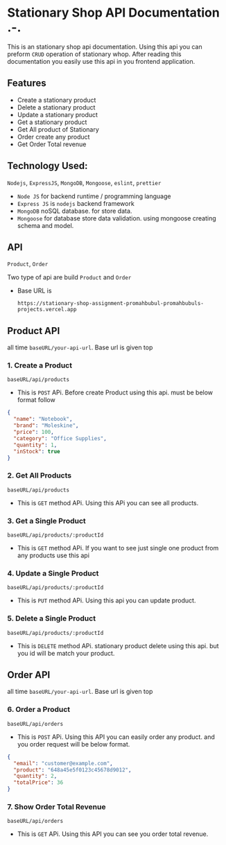 # Stationary Shop API Documentation .-.

This is an stationary shop api documentation. Using this api you can preform `CRUD` operation of stationary whop.
After reading this documentation you easily use this api in you frontend application.

## Features

- Create a stationary product
- Delete a stationary product
- Update a stationary product
- Get a stationary product
- Get All product of Stationary
- Order create any product
- Get Order Total revenue

## Technology Used:

`Nodejs`, `ExpressJS`, `MongoDB`, `Mongoose`, `eslint`, `prettier`

- `Node JS` for backend runtime / programming language
- `Express JS` is `nodejs` backend framework
- `MongoDB` noSQL database. for store data.
- `Mongoose` for database store data validation. using mongoose creating schema and model.

## API

`Product`, `Order`

Two type of api are build `Product` and `Order`

- Base URL is

  ```
  https://stationary-shop-assignment-promahbubul-promahbubuls-projects.vercel.app
  ```

## Product API

all time `baseURL/your-api-url`. Base url is given top

### 1. Create a Product

```
baseURL/api/products
```

- This is `POST` APi. Before create Product using this api. must be below format follow

```json
{
  "name": "Notebook",
  "brand": "Moleskine",
  "price": 100,
  "category": "Office Supplies",
  "quantity": 1,
  "inStock": true
}
```

### 2. Get All Products

```
baseURL/api/products
```

- This is `GET` method APi. Using this APi you can see all products.

### 3. Get a Single Product

```
baseURL/api/products/:productId
```

- This is `GET` method APi. If you want to see just single one product from any products use this api

### 4. Update a Single Product

```
baseURL/api/products/:productId
```

- This is `PUT` method APi. Using this api you can update product.

### 5. Delete a Single Product

```
baseURL/api/products/:productId
```

- This is `DELETE` method APi. stationary product delete using this api. but you id will be match your product.

## Order API

all time `baseURL/your-api-url`. Base url is given top

### 6. Order a Product

```
baseURL/api/orders
```

- This is `POST` APi. Using this API you can easily order any product. and you order request will be below format.

```json
{
  "email": "customer@example.com",
  "product": "648a45e5f0123c45678d9012",
  "quantity": 2,
  "totalPrice": 36
}
```

### 7. Show Order Total Revenue

```
baseURL/api/orders
```

- This is `GET` APi. Using this API you can see you order total revenue.
